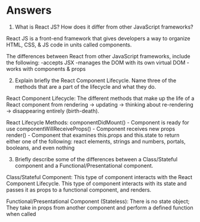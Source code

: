 # Answers

1. What is React JS? How does it differ from other JavaScript frameworks? 

React JS is a front-end framework that gives developers a way to organize HTML, CSS, & JS code in units called components. 

The differences between React from other JavaScript frameworks, include the following:
-accepts JSX
-manages the DOM with its own virtual DOM
-works with components & props

2. Explain briefly the React Component Lifecycle. Name three of the methods that are a part of the lifecycle and what they do. 

React Component Lifecycle: The different methods that make up the life of a React component from rendering -> updating -> thinking about re-rendering -> disappearing entirely (birth-death).

React Lifecycle Methods: 
componentDidMount() - Component is ready for use
componentWillReceiveProps() - Component receives new props
render() - Component that examines this.props and this.state to return either one of the following: react elements, strings and numbers, portals, booleans, and even nothing

3. Briefly describe some of the differences between a Class/Stateful component and a Functional/Presentational component.

Class/Stateful Component:
This type of component interacts with the React Component Lifecycle. This type of component interacts with its state and passes it as props to a functional component, and renders. 

Functional/Presentational Component (Stateless): There is no state object; They take in props from another component and perform a defined function when called
